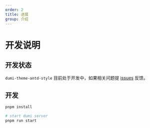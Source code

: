 ```yaml
---
order: 2
title: 进展
group: 介绍
---
```


# 开发说明

## 开发状态

`dumi-theme-antd-style` 目前处于开发中，如果相关问题提 [issues](https://github.com/arvinxx/dumi-theme-antd-style/issues) 反馈。

## 开发

```bash
pnpm install

# start dumi server
pnpm run start
```
